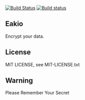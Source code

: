 [![Build Status](https://travis-ci.org/SerhoLiu/eakio.svg?branch=develop)](https://travis-ci.org/SerhoLiu/eakio)
[![Build status](https://ci.appveyor.com/api/projects/status/wjno5p5kj1dctwv6?svg=true)](https://ci.appveyor.com/project/SerhoLiu/eakio)

## Eakio

Encrypt your data.

## License

MIT LICENSE, see MIT-LICENSE.txt

## Warning

Please Remember Your Secret
